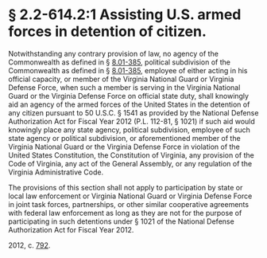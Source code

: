 # § 2.2-614.2:1 Assisting U.S. armed forces in detention of citizen.

<p>Notwithstanding any contrary provision of law, no agency of the Commonwealth as defined in § <a href='http://law.lis.virginia.gov/vacode/8.01-385/'>8.01-385</a>, political subdivision of the Commonwealth as defined in § <a href='http://law.lis.virginia.gov/vacode/8.01-385/'>8.01-385</a>, employee of either acting in his official capacity, or member of the Virginia National Guard or Virginia Defense Force, when such a member is serving in the Virginia National Guard or the Virginia Defense Force on official state duty, shall knowingly aid an agency of the armed forces of the United States in the detention of any citizen pursuant to 50 U.S.C. § 1541 as provided by the National Defense Authorization Act for Fiscal Year 2012 (P.L. 112-81, § 1021) if such aid would knowingly place any state agency, political subdivision, employee of such state agency or political subdivision, or aforementioned member of the Virginia National Guard or the Virginia Defense Force in violation of the United States Constitution, the Constitution of Virginia, any provision of the Code of Virginia, any act of the General Assembly, or any regulation of the Virginia Administrative Code.</p><p>The provisions of this section shall not apply to participation by state or local law enforcement or Virginia National Guard or Virginia Defense Force in joint task forces, partnerships, or other similar cooperative agreements with federal law enforcement as long as they are not for the purpose of participating in such detentions under § 1021 of the National Defense Authorization Act for Fiscal Year 2012.</p><p>2012, c. <a href='http://lis.virginia.gov/cgi-bin/legp604.exe?121+ful+CHAP0792'>792</a>.</p>